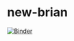 # new-brian
[![Binder](https://mybinder.org/badge_logo.svg)](https://mybinder.org/v2/gh/xjlzh/xiong/new-brian)
